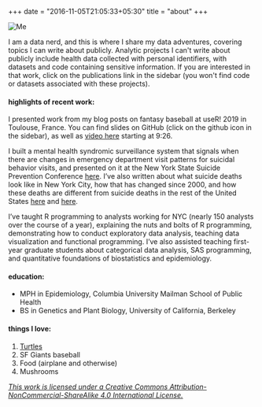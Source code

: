 +++
date = "2016-11-05T21:05:33+05:30"
title = "about"
+++

![Me][1]

I am a data nerd, and this is where I share my data adventures, covering topics I can write about publicly. Analytic projects I can't write about publicly include health data collected with personal identifiers, with datasets and code containing sensitive information. If you are interested in that work, click on the publications link in the sidebar (you won't find code or datasets associated with these projects).

#### highlights of recent work:

I presented work from my blog posts on fantasy baseball at useR! 2019 in Toulouse, France. You can find slides on GitHub (click on the github icon in the sidebar), as well as [video here][2] starting at 9:26. 

I built a mental health syndromic surveillance system that signals when there are changes in emergency department visit patterns for suicidal behavior visits, and presented on it at the New York State Suicide Prevention Conference [here][3]. I’ve also written about what suicide deaths look like in New York City, how that has changed since 2000, and how these deaths are different from suicide deaths in the rest of the United States [here][4] and [here][5].

I’ve taught R programming to analysts working for NYC (nearly 150 analysts over the course of a year), explaining the nuts and bolts of R programming, demonstrating how to conduct exploratory data analysis, teaching data visualization and functional programming. I’ve also assisted teaching first-year graduate students about categorical data analysis, SAS programming, and quantitative foundations of biostatistics and epidemiology.

#### education:
- MPH in Epidemiology, Columbia University Mailman School of Public Health 
- BS in Genetics and Plant Biology, University of California, Berkeley

#### things I love:
1. [Turtles][6]
2. SF Giants baseball
3. Food (airplane and otherwise)
4. Mushrooms

_[This work is licensed under a Creative Commons Attribution-NonCommercial-ShareAlike 4.0 International License.][7]_

[1]: /img/photo.jpg
[2]: https://www.youtube.com/watch?v=uhQMBArGXRE
[3]: https://nyssuicidepreventionconference.org/wp-content/uploads/2018/09/Angeline-Protacio-NYC-Mental-Health-Syndromic-Surveillance-System1.pdf
[4]: https://www1.nyc.gov/assets/doh/downloads/pdf/epi/databrief75.pdf
[5]: https://www1.nyc.gov/assets/doh/downloads/pdf/epi/databrief101.pdf
[6]: /img/turtle.jpg
[7]: http://creativecommons.org/licenses/by-nc-sa/4.0/